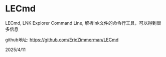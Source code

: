 # LECmd

LECmd, LNK Explorer Command Line, 解析lnk文件的命令行工具，可以得到很多信息

github地址: https://github.com/EricZimmerman/LECmd


2025/4/11
